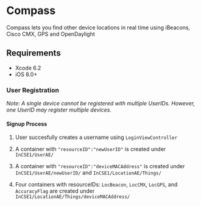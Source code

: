 # Compass
Compass lets you find other device locations in real time using iBeacons, Cisco CMX, GPS and OpenDaylight



## Requirements
* Xcode 6.2
* iOS 8.0+



### User Registration
*Note: A single device cannot be registered with multiple UserIDs. However, one UserID may register multiple devices.*



#### Signup Process
1. User succesfully creates a username using `LoginViewController`

2. A container with `"resourceID":"newUserID"` is created under `InCSE1/UserAE/` 

3. A container with `"resourceID":"deviceMACAddress"` is created under `InCSE1/UserAE/newUserID/` and `InCSE1/LocationAE/Things/`

4. Four containers with resourceIDs: `LocBeacon`, `LocCMX`, `LocGPS`, and `AccuracyFlag` are created under `InCSE1/LocationAE/Things/deviceMACAddress/`


